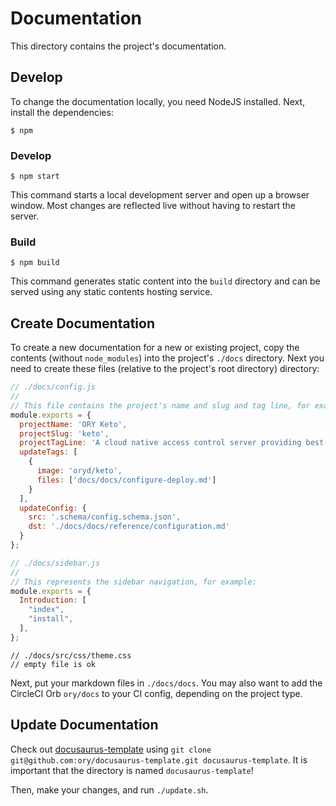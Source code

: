 # Documentation

This directory contains the project's documentation.

## Develop

To change the documentation locally, you need NodeJS installed.
Next, install the dependencies:

```
$ npm
```

### Develop

```
$ npm start
```

This command starts a local development server and open up a browser window. Most changes are reflected live without having to restart the server.

### Build

```
$ npm build
```

This command generates static content into the `build` directory and can be served using any static contents hosting service.

## Create Documentation

To create a new documentation for a new or existing project, copy the contents (without `node_modules`)
into the project's `./docs` directory. Next you need to create these files (relative to the project's root directory)
directory:

```js
// ./docs/config.js
//
// This file contains the project's name and slug and tag line, for example:
module.exports = {
  projectName: 'ORY Keto',
  projectSlug: 'keto',
  projectTagLine: 'A cloud native access control server providing best-practice patterns (RBAC, ABAC, ACL, AWS IAM Policies, Kubernetes Roles, ...) via REST APIs.',
  updateTags: [
    {
      image: 'oryd/keto',
      files: ['docs/docs/configure-deploy.md']
    }
  ],
  updateConfig: {
    src: '.schema/config.schema.json',
    dst: './docs/docs/reference/configuration.md'
  }
};
```

```js
// ./docs/sidebar.js
//
// This represents the sidebar navigation, for example:
module.exports = {
  Introduction: [
    "index",
    "install",
  ],
};
```

```
// ./docs/src/css/theme.css
// empty file is ok
```

Next, put your markdown files in `./docs/docs`. You may also want to add the CircleCI Orb `ory/docs` to your CI config,
depending on the project type.

## Update Documentation

Check out [docusaurus-template](https://github.com/ory/docusaurus-template) using `git clone git@github.com:ory/docusaurus-template.git docusaurus-template`.
It is important that the directory is named `docusaurus-template`!

Then, make your changes, and run `./update.sh`.
